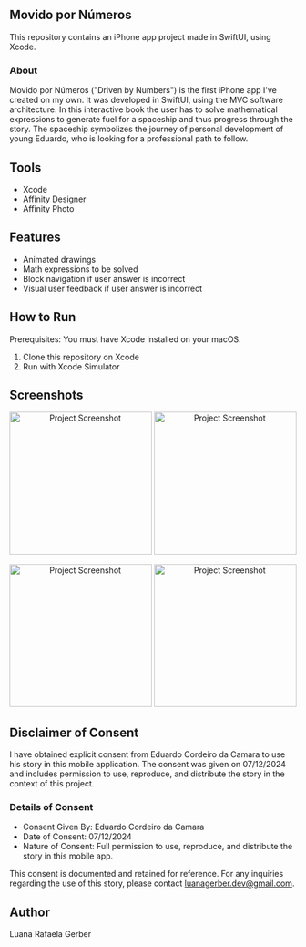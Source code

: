 ## Movido por Números
This repository contains an iPhone app project made in SwiftUI, using Xcode.

### About
Movido por Números ("Driven by Numbers") is the first iPhone app I've created on my own. It was developed in SwiftUI, using the MVC software architecture.
In this interactive book the user has to solve mathematical expressions to generate fuel for a spaceship and thus progress through the story.
The spaceship symbolizes the journey of personal development of young Eduardo, who is looking for a professional path to follow.

## Tools
- Xcode<br>
- Affinity Designer<br>
- Affinity Photo<br>

## Features
- Animated drawings
- Math expressions to be solved
- Block navigation if user answer is incorrect
- Visual user feedback if user answer is incorrect

## How to Run
Prerequisites: You must have Xcode installed on your macOS.

1. Clone this repository on Xcode
2. Run with Xcode Simulator

## Screenshots
<p align="center">
<img alt="Project Screenshot" width="250" src="https://github.com/luanagerber/Movido-por-Numeros/blob/main/Documentation/mpv_screenshot01.png">
<img alt="Project Screenshot" width="250" src="https://github.com/luanagerber/Movido-por-Numeros/blob/main/Documentation/mpv_screenshot02.png"></p>
<p align="center">
<img alt="Project Screenshot" width="250" src="https://github.com/luanagerber/Movido-por-Numeros/blob/main/Documentation/mpv_screenshot03.png">
<img alt="Project Screenshot" width="250" src="https://github.com/luanagerber/Movido-por-Numeros/blob/main/Documentation/mpv_screenshot04.png">
</p>

## Disclaimer of Consent

I have obtained explicit consent from Eduardo Cordeiro da Camara to use his story in this mobile application. The consent was given on 07/12/2024 and includes permission to use, reproduce, and distribute the story in the context of this project.

### Details of Consent
- Consent Given By: Eduardo Cordeiro da Camara
- Date of Consent: 07/12/2024
- Nature of Consent: Full permission to use, reproduce, and distribute the story in this mobile app.

This consent is documented and retained for reference. For any inquiries regarding the use of this story, please contact luanagerber.dev@gmail.com.


## Author
Luana Rafaela Gerber
